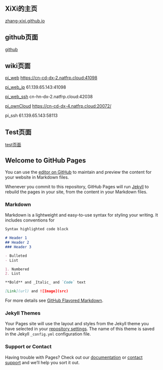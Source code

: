 ## XiXi的主页
[zhang-xixi.github.io](http://zhang-xixi.github.io) 
## github页面
[github](http://github.com/zhang-xixi)
## wiki页面
[pi_web](https://cn-cd-dx-2.natfrp.cloud:41098) https://cn-cd-dx-2.natfrp.cloud:41098

[pi_web_ip](https://61.139.65.143:41098) 61.139.65.143:41098

[pi_web_ssh](https://cn-hn-dx-2.natfrp.cloud:42038) cn-hn-dx-2.natfrp.cloud:42038

[pi_ownCloud](https://cn-cd-dx-4.natfrp.cloud:20072/) https://cn-cd-dx-4.natfrp.cloud:20072/

pi_ssh 61.139.65.143:58113

## Test页面
[test页面](http://zhang-xixi.github.io/test.html)

## Welcome to GitHub Pages

You can use the [editor on GitHub](https://github.com/337930810/337930810.github.io/edit/master/index.md) to maintain and preview the content for your website in Markdown files.

Whenever you commit to this repository, GitHub Pages will run [Jekyll](https://jekyllrb.com/) to rebuild the pages in your site, from the content in your Markdown files.

### Markdown

Markdown is a lightweight and easy-to-use syntax for styling your writing. It includes conventions for

```markdown
Syntax highlighted code block

# Header 1
## Header 2
### Header 3

- Bulleted
- List

1. Numbered
2. List

**Bold** and _Italic_ and `Code` text

[Link](url) and ![Image](src)
```

For more details see [GitHub Flavored Markdown](https://guides.github.com/features/mastering-markdown/).

### Jekyll Themes

Your Pages site will use the layout and styles from the Jekyll theme you have selected in your [repository settings](https://github.com/337930810/337930810.github.io/settings). The name of this theme is saved in the Jekyll `_config.yml` configuration file.

### Support or Contact

Having trouble with Pages? Check out our [documentation](https://help.github.com/categories/github-pages-basics/) or [contact support](https://github.com/contact) and we’ll help you sort it out.
